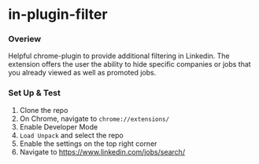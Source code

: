 # in-plugin-filter


### Overiew
Helpful chrome-plugin to provide additional filtering in Linkedin. The extension offers the user the ability to hide specific companies or jobs that you already viewed as well as promoted jobs.



### Set Up & Test

1. Clone the repo
2. On Chrome, navigate to `chrome://extensions/`
3. Enable Developer Mode
4. `Load Unpack` and select the repo
5. Enable the settings on the top right corner
6. Navigate to https://www.linkedin.com/jobs/search/
